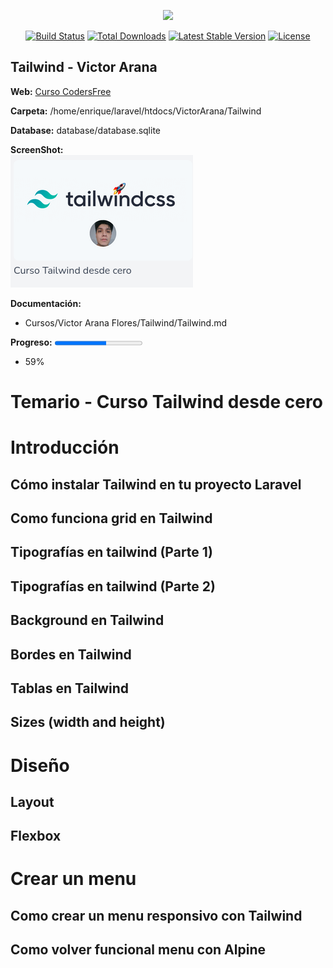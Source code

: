 <p align="center"><a href="https://laravel.com" target="_blank"><img src="https://raw.githubusercontent.com/laravel/art/master/logo-lockup/5%20SVG/2%20CMYK/1%20Full%20Color/laravel-logolockup-cmyk-red.svg" width="400"></a></p>

<p align="center">
<a href="https://travis-ci.org/laravel/framework"><img src="https://travis-ci.org/laravel/framework.svg" alt="Build Status"></a>
<a href="https://packagist.org/packages/laravel/framework"><img src="https://img.shields.io/packagist/dt/laravel/framework" alt="Total Downloads"></a>
<a href="https://packagist.org/packages/laravel/framework"><img src="https://img.shields.io/packagist/v/laravel/framework" alt="Latest Stable Version"></a>
<a href="https://packagist.org/packages/laravel/framework"><img src="https://img.shields.io/packagist/l/laravel/framework" alt="License"></a>
</p>

## Tailwind - Victor Arana

**Web:**
[Curso CodersFree](https://codersfree.com/courses-status/curso-tailwind-desde-cero?current_id=44)

**Carpeta:**
/home/enrique/laravel/htdocs/VictorArana/Tailwind

**Database:**
database/database.sqlite

**ScreenShot:**
<br>
<img src="imagenes/Tailwind-Curso.png">

**Documentación:**
- Cursos/Victor Arana Flores/Tailwind/Tailwind.md

**Progreso:**
<progress value="59" max="100"></progress>
- 59%

# Temario - Curso Tailwind desde cero
# Introducción
## Cómo instalar Tailwind en tu proyecto Laravel
## Como funciona grid en Tailwind
## Tipografías en tailwind (Parte 1)
## Tipografías en tailwind (Parte 2)
## Background en Tailwind
## Bordes en Tailwind
## Tablas en Tailwind
## Sizes (width and height)
# Diseño
## Layout
## Flexbox
# Crear un menu
## Como crear un menu responsivo con Tailwind
## Como volver funcional menu con Alpine

